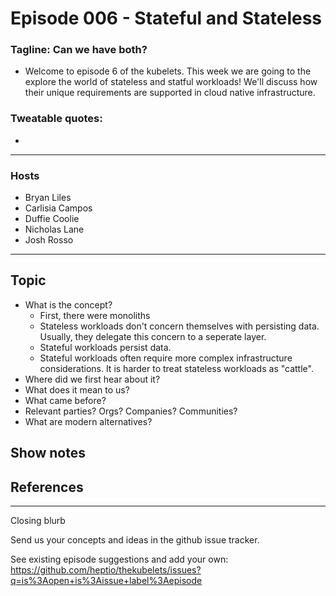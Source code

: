 # Episode 006 - Stateful and Stateless

### Tagline: Can we have both?

- Welcome to episode 6 of the kubelets. This week we are going to the explore the world of stateless and statful workloads! We'll discuss how their unique requirements are supported in cloud native infrastructure.


### Tweatable quotes:
- 

---
### Hosts
- Bryan Liles
- Carlisia Campos
- Duffie Coolie
- Nicholas Lane
- Josh Rosso
---
## Topic

- What is the concept?
    - First, there were monoliths
    - Stateless workloads don't concern themselves with persisting data. Usually, they delegate this concern to a seperate layer.
    - Stateful workloads persist data.
    - Stateful workloads often require more complex infrastructure considerations. It is harder to treat stateless workloads as "cattle".
- Where did we first hear about it?
- What does it mean to us?
- What came before?
- Relevant parties? Orgs? Companies? Communities? 
- What are modern alternatives?

## Show notes

## References

---
Closing blurb

Send us your concepts and ideas in the github issue tracker. 

See existing episode suggestions and add your own: https://github.com/heptio/thekubelets/issues?q=is%3Aopen+is%3Aissue+label%3Aepisode
